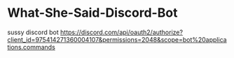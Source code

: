 # What-She-Said-Discord-Bot
sussy discord bot
https://discord.com/api/oauth2/authorize?client_id=975414271360004107&permissions=2048&scope=bot%20applications.commands
